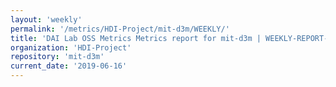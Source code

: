 ```yaml
---
layout: 'weekly'
permalink: '/metrics/HDI-Project/mit-d3m/WEEKLY/'
title: 'DAI Lab OSS Metrics Metrics report for mit-d3m | WEEKLY-REPORT-2019-06-16'
organization: 'HDI-Project'
repository: 'mit-d3m'
current_date: '2019-06-16'
---
```

